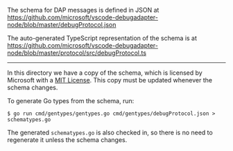 The schema for DAP messages is defined in JSON at
https://github.com/microsoft/vscode-debugadapter-node/blob/master/debugProtocol.json

The auto-generated TypeScript representation of the schema is at
https://github.com/microsoft/vscode-debugadapter-node/blob/master/protocol/src/debugProtocol.ts

----

In this directory we have a copy of the schema, which is licensed by Microsoft
with a [MIT
License](https://github.com/microsoft/vscode-debugadapter-node/blob/master/License.txt).
This copy must be updated whenever the schema changes.

To generate Go types from the schema, run:

```
$ go run cmd/gentypes/gentypes.go cmd/gentypes/debugProtocol.json > schematypes.go
```

The generated ``schematypes.go`` is also checked in, so there is no need to
regenerate it unless the schema changes.
